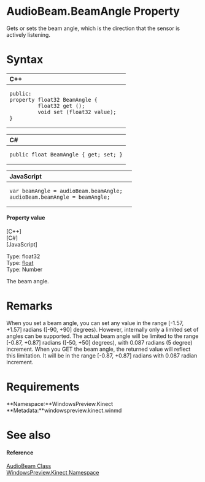AudioBeam.BeamAngle Property  
============================  

Gets or sets the beam angle, which is the direction that the sensor is actively listening. <span id="syntaxSection"></span>

Syntax  
======  

<table>
<colgroup>
<col width="100%" />
</colgroup>
<thead>
<tr class="header">
<th align="left">C++</th>
</tr>
</thead>
<tbody>
<tr class="odd">
<td align="left"><pre><code>public:  
property float32 BeamAngle {  
         float32 get ();  
         void set (float32 value);  
}</code></pre></td>
</tr>
</tbody>
</table>

<table>
<colgroup>
<col width="100%" />
</colgroup>
<thead>
<tr class="header">
<th align="left">C#</th>
</tr>
</thead>
<tbody>
<tr class="odd">
<td align="left"><pre><code>public float BeamAngle { get; set; }</code></pre></td>
</tr>
</tbody>
</table>

<table>
<colgroup>
<col width="100%" />
</colgroup>
<thead>
<tr class="header">
<th align="left">JavaScript</th>
</tr>
</thead>
<tbody>
<tr class="odd">
<td align="left"><pre><code>var beamAngle = audioBeam.beamAngle;  
audioBeam.beamAngle = beamAngle;</code></pre></td>
</tr>
</tbody>
</table>

<span id="ID4ES"></span>
#### Property value  

[C++]   
 [C\#]   
 [JavaScript]   

Type: float32  
Type: [float](http://msdn.microsoft.com/en-us/library/system.single.aspx)  
Type: Number  

The beam angle.  

<span id="remarks"></span>

Remarks  
=======  

When you set a beam angle, you can set any value in the range [-1.57, +1.57] radians ([-90, +90] degrees). However, internally only a limited set of angles can be supported. The actual beam angle will be limited to the range [-0.87, +0.87] radians ([-50, +50] degrees), with 0.087 radians (5 degree) increment. When you GET the beam angle, the returned value will reflect this limitation. It will be in the range [-0.87, +0.87] radians with 0.087 radian increment.  

<span id="requirements"></span>

Requirements  
============  

**Namespace:**WindowsPreview.Kinect  
**Metadata:**windowspreview.kinect.winmd  

<span id="ID4E6"></span>

See also  
========  

<span id="ID4EBB"></span>
#### Reference  

[AudioBeam Class](../../AudioBeam_Class.md)  
 [WindowsPreview.Kinect Namespace](../../../Kinect.md)  



<!--Please do not edit the data in the comment block below.-->
<!--
TOCTitle : BeamAngle Property
RLTitle : AudioBeam.BeamAngle Property
KeywordK : BeamAngle property
KeywordK : AudioBeam.BeamAngle property
KeywordF : WindowsPreview.Kinect.AudioBeam.BeamAngle
KeywordF : AudioBeam.BeamAngle
KeywordF : BeamAngle
KeywordF : WindowsPreview.Kinect.AudioBeam.BeamAngle
KeywordA : P:WindowsPreview.Kinect.AudioBeam.BeamAngle
AssetID : P:WindowsPreview.Kinect.AudioBeam.BeamAngle
Locale : en-us
CommunityContent : 1
APIType : Managed
APILocation : windowspreview.kinect.winmd
APIName : WindowsPreview.Kinect.AudioBeam.BeamAngle
TargetOS : Windows
TopicType : kbSyntax
DevLang : VB
DevLang : CSharp
DevLang : JavaScript
DevLang : C++
DocSet : K4Wv2
ProjType : K4Wv2Proj
Technology : Kinect for Windows
Product : Kinect for Windows SDK v2
productversion : 20
-->
